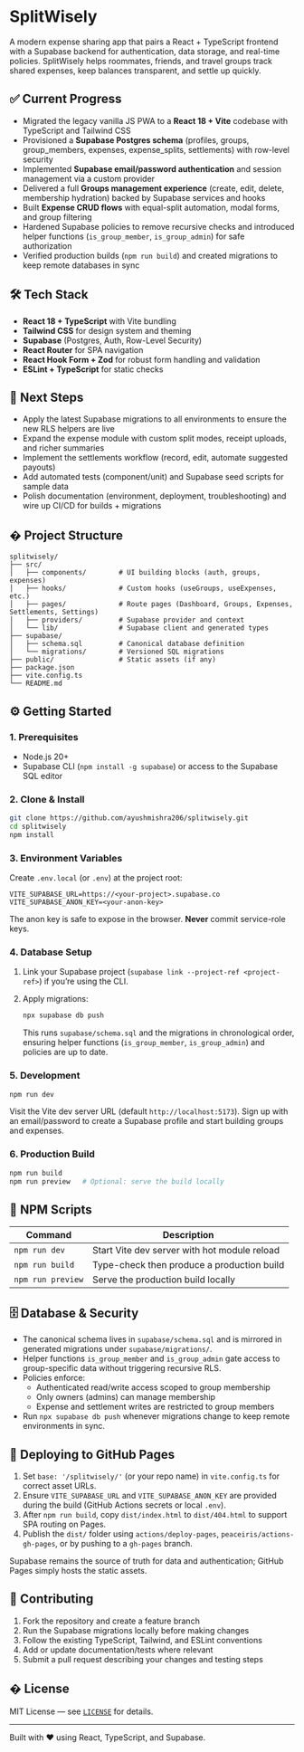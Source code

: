 # SplitWisely

A modern expense sharing app that pairs a React + TypeScript frontend with a Supabase backend for authentication, data storage, and real-time policies. SplitWisely helps roommates, friends, and travel groups track shared expenses, keep balances transparent, and settle up quickly.

## ✅ Current Progress

- Migrated the legacy vanilla JS PWA to a **React 18 + Vite** codebase with TypeScript and Tailwind CSS
- Provisioned a **Supabase Postgres schema** (profiles, groups, group_members, expenses, expense_splits, settlements) with row-level security
- Implemented **Supabase email/password authentication** and session management via a custom provider
- Delivered a full **Groups management experience** (create, edit, delete, membership hydration) backed by Supabase services and hooks
- Built **Expense CRUD flows** with equal-split automation, modal forms, and group filtering
- Hardened Supabase policies to remove recursive checks and introduced helper functions (`is_group_member`, `is_group_admin`) for safe authorization
- Verified production builds (`npm run build`) and created migrations to keep remote databases in sync

## 🛠️ Tech Stack

- **React 18 + TypeScript** with Vite bundling
- **Tailwind CSS** for design system and theming
- **Supabase** (Postgres, Auth, Row-Level Security)
- **React Router** for SPA navigation
- **React Hook Form + Zod** for robust form handling and validation
- **ESLint + TypeScript** for static checks

## 🚧 Next Steps

- Apply the latest Supabase migrations to all environments to ensure the new RLS helpers are live
- Expand the expense module with custom split modes, receipt uploads, and richer summaries
- Implement the settlements workflow (record, edit, automate suggested payouts)
- Add automated tests (component/unit) and Supabase seed scripts for sample data
- Polish documentation (environment, deployment, troubleshooting) and wire up CI/CD for builds + migrations

## � Project Structure

```
splitwisely/
├── src/
│   ├── components/        # UI building blocks (auth, groups, expenses)
│   ├── hooks/             # Custom hooks (useGroups, useExpenses, etc.)
│   ├── pages/             # Route pages (Dashboard, Groups, Expenses, Settlements, Settings)
│   ├── providers/         # Supabase provider and context
│   └── lib/               # Supabase client and generated types
├── supabase/
│   ├── schema.sql         # Canonical database definition
│   └── migrations/        # Versioned SQL migrations
├── public/                # Static assets (if any)
├── package.json
├── vite.config.ts
└── README.md
```

## ⚙️ Getting Started

### 1. Prerequisites

- Node.js 20+
- Supabase CLI (`npm install -g supabase`) or access to the Supabase SQL editor

### 2. Clone & Install

```bash
git clone https://github.com/ayushmishra206/splitwisely.git
cd splitwisely
npm install
```

### 3. Environment Variables

Create `.env.local` (or `.env`) at the project root:

```env
VITE_SUPABASE_URL=https://<your-project>.supabase.co
VITE_SUPABASE_ANON_KEY=<your-anon-key>
```

The anon key is safe to expose in the browser. **Never** commit service-role keys.

### 4. Database Setup

1. Link your Supabase project (`supabase link --project-ref <project-ref>`) if you’re using the CLI.
2. Apply migrations:

   ```bash
   npx supabase db push
   ```

   This runs `supabase/schema.sql` and the migrations in chronological order, ensuring helper functions (`is_group_member`, `is_group_admin`) and policies are up to date.

### 5. Development

```bash
npm run dev
```

Visit the Vite dev server URL (default `http://localhost:5173`). Sign up with an email/password to create a Supabase profile and start building groups and expenses.

### 6. Production Build

```bash
npm run build
npm run preview   # Optional: serve the build locally
```

## 🧰 NPM Scripts

| Command             | Description                                      |
|---------------------|--------------------------------------------------|
| `npm run dev`       | Start Vite dev server with hot module reload     |
| `npm run build`     | Type-check then produce a production build       |
| `npm run preview`   | Serve the production build locally               |

## 🗄️ Database & Security

- The canonical schema lives in `supabase/schema.sql` and is mirrored in generated migrations under `supabase/migrations/`.
- Helper functions `is_group_member` and `is_group_admin` gate access to group-specific data without triggering recursive RLS.
- Policies enforce:
  - Authenticated read/write access scoped to group membership
  - Only owners (admins) can manage membership
  - Expense and settlement writes are restricted to group members
- Run `npx supabase db push` whenever migrations change to keep remote environments in sync.

## 🚀 Deploying to GitHub Pages

1. Set `base: '/splitwisely/'` (or your repo name) in `vite.config.ts` for correct asset URLs.
2. Ensure `VITE_SUPABASE_URL` and `VITE_SUPABASE_ANON_KEY` are provided during the build (GitHub Actions secrets or local `.env`).
3. After `npm run build`, copy `dist/index.html` to `dist/404.html` to support SPA routing on Pages.
4. Publish the `dist/` folder using `actions/deploy-pages`, `peaceiris/actions-gh-pages`, or by pushing to a `gh-pages` branch.

Supabase remains the source of truth for data and authentication; GitHub Pages simply hosts the static assets.

## 🤝 Contributing

1. Fork the repository and create a feature branch
2. Run the Supabase migrations locally before making changes
3. Follow the existing TypeScript, Tailwind, and ESLint conventions
4. Add or update documentation/tests where relevant
5. Submit a pull request describing your changes and testing steps

## � License

MIT License — see [`LICENSE`](LICENSE) for details.

---

Built with ❤️ using React, TypeScript, and Supabase.
